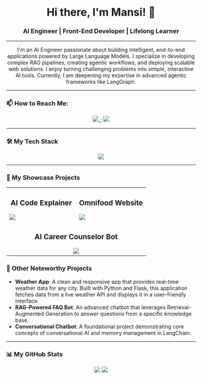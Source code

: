 <div align="center">
  <h1>Hi there, I'm Mansi! 👋</h1>
  <h3>AI Engineer | Front-End Developer | Lifelong Learner</h3>
</div>

---

<p align="center">
I'm an AI Engineer passionate about building intelligent, end-to-end applications powered by Large Language Models. I specialize in developing complex RAG pipelines, creating agentic workflows, and deploying scalable web solutions. I enjoy turning challenging problems into simple, interactive AI tools. Currently, I am deepening my expertise in advanced agentic frameworks like LangGraph.
</p>

---

### 📫 How to Reach Me:
<p align="center">
  <a href="mailto:mansisingh.am000@gmail.com">
    <img src="https://img.shields.io/badge/Gmail-D14836?style=for-the-badge&logo=gmail&logoColor=white" />
  </a>;
  <a href="https://www.linkedin.com/in/mansi-ai/">
    <img src="https://img.shields.io/badge/LinkedIn-0077B5?style=for-the-badge&logo=linkedin&logoColor=white" />
  </a>
</p>

---

### 🛠️ My Tech Stack
<p align="center">
  <a href="https://skillicons.dev">
    <img src="https://skillicons.dev/icons?i=python,flask,fastapi,langchain,docker,gcp,git,html,css,js&theme=dark" />
  </a>
</p>

---

### 🚀 My Showcase Projects


<div align="center">
  <table>
    <tr>
      <td width="50%" valign="top">
        <h3 align="center">AI Code Explainer</h3>
        <a href="https://github.com/mansijaysingh/ai-code-explainer-tool" target="https://ai-code-explainer-tool.onrender.com/">
          <img src="https://github-readme-stats.vercel.app/api/pin/?username=mansijaysingh&repo=ai-code-explainer-tool&theme=dark&border_color=2e3440&title_color=88c0d0&text_color=d8dee9&icon_color=88c0d0" />
        </a>
      </td>
      <td width="50%" valign="top">
        <h3 align="center">Omnifood Website</h3>
        <a href="https://github.com/mansijaysingh/omnifood-project" target="https://omnifood-mansi.netlify.app/">
          <img src="https://github-readme-stats.vercel.app/api/pin/?username=mansijaysingh&repo=omnifood-project&theme=dark&border_color=2e3440&title_color=88c0d0&text_color=d8dee9&icon_color=88c0d0" />
        </a>
      </td>
    </tr>
    <tr>
      <td colspan="2" align="center" valign="top">
        <h3 align="center">AI Career Counselor Bot</h3>
        <a href="https://github.com/mansijaysingh/AI-Career-Counselor-Bot" target="_blank">
          <img src="https://github-readme-stats.vercel.app/api/pin/?username=mansijaysingh&repo=AI-Career-Counselor-Bot&theme=dark&border_color=2e3440&title_color=88c0d0&text_color=d8dee9&icon_color=88c0d0" />
        </a>
      </td>
    </tr>
  </table>
</div>

### 🤖 Other Noteworthy Projects

-   **Weather App**:  A clean and responsive app that provides real-time weather data for any city. Built with Python and Flask, this application fetches data from a live weather API and displays it in a user-friendly interface.
-   **RAG-Powered FAQ Bot**: An advanced chatbot that leverages Retrieval-Augmented Generation to answer questions from a specific knowledge base. 
-   **Conversational Chatbot**: A foundational project demonstrating core concepts of conversational AI and memory management in LangChain.

---

### 📊 My GitHub Stats
<p align="center">
  <img src="https://github-readme-stats.vercel.app/api?username=mansijaysingh&show_icons=true&theme=dark&border_color=2e3440&title_color=88c0d0&text_color=d8dee9&icon_color=88c0d0" />
  <img src="https://github-readme-stats.vercel.app/api/top-langs/?username=mansijaysingh&layout=compact&theme=dark&border_color=2e3440&title_color=88c0d0&text_color=d8dee9" />
</p>
